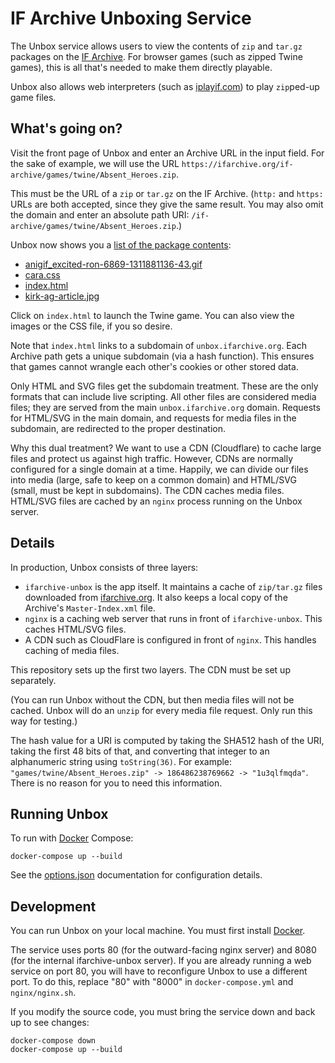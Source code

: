 IF Archive Unboxing Service
===========================

The Unbox service allows users to view the contents of `zip` and `tar.gz` packages on the [IF Archive][ifarch]. For browser games (such as zipped Twine games), this is all that's needed to make them directly playable.

Unbox also allows web interpreters (such as [iplayif.com][iplayif]) to play `zip`ped-up game files.

[ifarch]: https://ifarchive.org/
[iplayif]: https://iplayif.com/

## What's going on?

Visit the front page of Unbox and enter an Archive URL in the input field. For the sake of example, we will use the URL `https://ifarchive.org/if-archive/games/twine/Absent_Heroes.zip`.

This must be the URL of a `zip` or `tar.gz` on the IF Archive. (`http:` and `https:` URLs are both accepted, since they give the same result. You may also omit the domain and enter an absolute path URI: `/if-archive/games/twine/Absent_Heroes.zip`.)

Unbox now shows you a [list of the package contents][exlist]:

- [anigif_excited-ron-6869-1311881136-43.gif][exron]
- [cara.css][excara]
- [index.html][exindex]
- [kirk-ag-article.jpg][exkirk]

[exlist]: https://unbox.ifarchive.org/?url=https%3A%2F%2Fifarchive.org%2Fif-archive%2Fgames%2Ftwine%2FAbsent_Heroes.zip
[exindex]: https://1u3qlfmqda.unbox.ifarchive.org/1u3qlfmqda/index.html
[exkirk]: https://unbox.ifarchive.org/1u3qlfmqda/kirk-ag-article.jpg
[excara]: https://unbox.ifarchive.org/1u3qlfmqda/cara.css
[exron]: https://unbox.ifarchive.org/1u3qlfmqda/anigif_excited-ron-6869-1311881136-43.gif

Click on `index.html` to launch the Twine game. You can also view the images or the CSS file, if you so desire.

Note that `index.html` links to a subdomain of `unbox.ifarchive.org`. Each Archive path gets a unique subdomain (via a hash function). This ensures that games cannot wrangle each other's cookies or other stored data.

Only HTML and SVG files get the subdomain treatment. These are the only formats that can include live scripting. All other files are considered media files; they are served from the main `unbox.ifarchive.org` domain. Requests for HTML/SVG in the main domain, and requests for media files in the subdomain, are redirected to the proper destination.

Why this dual treatment? We want to use a CDN (Cloudflare) to cache large files and protect us against high traffic. However, CDNs are normally configured for a single domain at a time. Happily, we can divide our files into media (large, safe to keep on a common domain) and HTML/SVG (small, must be kept in subdomains). The CDN caches media files. HTML/SVG files are cached by an `nginx` process running on the Unbox server.

## Details

In production, Unbox consists of three layers:

- `ifarchive-unbox` is the app itself. It maintains a cache of `zip/tar.gz` files downloaded from [ifarchive.org][ifarch]. It also keeps a local copy of the Archive's `Master-Index.xml` file.
- `nginx` is a caching web server that runs in front of `ifarchive-unbox`. This caches HTML/SVG files.
- A CDN such as CloudFlare is configured in front of `nginx`. This handles caching of media files.

This repository sets up the first two layers. The CDN must be set up separately.

(You can run Unbox without the CDN, but then media files will not be cached. Unbox will do an `unzip` for every media file request. Only run this way for testing.)

The hash value for a URI is computed by taking the SHA512 hash of the URI, taking the first 48 bits of that, and converting that integer to an alphanumeric string using `toString(36)`. For example: `"games/twine/Absent_Heroes.zip" -> 186486238769662 -> "1u3qlfmqda"`. There is no reason for you to need this information.

## Running Unbox

To run with [Docker][] Compose:

```
docker-compose up --build
```

See the [options.json](./options.json.md) documentation for configuration details.

## Development

You can run Unbox on your local machine. You must first install [Docker][].

[Docker]: https://docs.docker.com/get-docker/

The service uses ports 80 (for the outward-facing nginx server) and 8080 (for the internal ifarchive-unbox server). If you are already running a web service on port 80, you will have to reconfigure Unbox to use a different port. To do this, replace "80" with "8000" in `docker-compose.yml` and `nginx/nginx.sh`.

If you modify the source code, you must bring the service down and back up to see changes:

```
docker-compose down
docker-compose up --build
```
